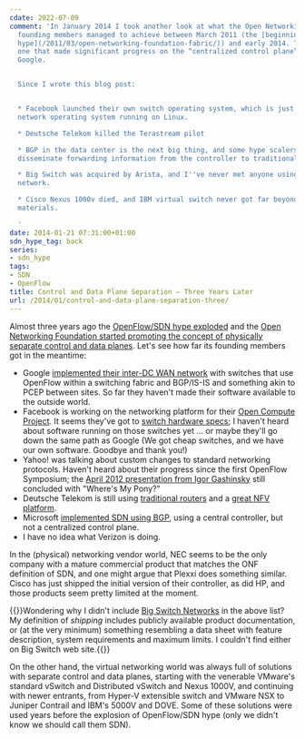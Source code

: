 ```yaml
---
cdate: 2022-07-09
comment: 'In January 2014 I took another look at what the Open Networking Foundation
  founding members managed to achieve between March 2011 (the [beginning of OpenFlow/SDN
  hype](/2011/03/open-networking-foundation-fabric/)) and early 2014. The only
  one that made significant progress on the “centralized control plane” front was
  Google.


  Since I wrote this blog post:


  * Facebook launched their own switch operating system, which is just another classical
  network operating system running on Linux.

  * Deutsche Telekom killed the Terastream pilot

  * BGP in the data center is the next big thing, and some hype scalers use it to
  disseminate forwarding information from the controller to traditional BGP routers.

  * Big Switch was acquired by Arista, and I''ve never met anyone using it in a production
  network.

  * Cisco Nexus 1000v died, and IBM virtual switch never got far beyond marketing
  materials.

  '
date: 2014-01-21 07:31:00+01:00
sdn_hype_tag: back
series:
- sdn_hype
tags:
- SDN
- OpenFlow
title: Control and Data Plane Separation – Three Years Later
url: /2014/01/control-and-data-plane-separation-three/
---
```

Almost three years ago the [OpenFlow/SDN hype exploded](/2011/03/open-networking-foundation-fabric/) and the [Open Networking Foundation started promoting the concept of physically separate control and data planes](/2014/01/what-exactly-is-sdn-and-does-it-make/). Let's see how far its founding members got in the meantime:
<!--more-->
-   Google [implemented their inter-DC WAN network](/2012/05/openflow-google-brilliant-but-not/) with switches that use OpenFlow within a switching fabric and BGP/IS-IS and something akin to PCEP between sites. So far they haven\'t made their software available to the outside world.
-   Facebook is working on the networking platform for their [Open Compute Project](http://www.opencompute.org/projects/networking/). It seems they've got to [switch hardware specs](http://www.opencompute.org/assets/Uploads/Open-Compute-Project-BRCM-Open-1-0-Leaf-Spine-Switch-Specification-110813-2smallpdf.com.pdf); I haven't heard about software running on those switches yet ... or maybe they'll go down the same path as Google (We got cheap switches, and we have our own software. Goodbye and thank you!)
-   Yahoo! was talking about custom changes to standard networking protocols. Haven't heard about their progress since the first OpenFlow Symposium; the [April 2012 presentation from Igor Gashinsky](http://www.opennetsummit.org/archives/apr12/1030%20Tuesday%20Igor%20Gashinsky.pdf) still concluded with "Where's My Pony?"
-   Deutsche Telekom is still using [traditional routers](/2013/11/deutsche-telekom-terastream-designed/) and a [great NFV platform](/2013/11/terastream-part-2-lightweight-4over6/).
-   Microsoft [implemented SDN using BGP](/2013/10/exception-routing-with-bgp-sdn-done/), using a central controller, but not a centralized control plane.
-   I have no idea what Verizon is doing.

In the (physical) networking vendor world, NEC seems to be the only company with a mature commercial product that matches the ONF definition of SDN, and one might argue that Plexxi does something similar. Cisco has just shipped the initial version of their controller, as did HP, and those products seem pretty limited at the moment.

{{<note>}}Wondering why I didn't include [Big Switch Networks](http://www.bigswitch.com) in the above list? My definition of *shipping* includes publicly available product documentation, or (at the very minimum) something resembling a data sheet with feature description, system requirements and maximum limits. I couldn't find either on Big Switch web site.{{</note>}}

On the other hand, the virtual networking world was always full of solutions with separate control and data planes, starting with the venerable VMware\'s standard vSwitch and Distributed vSwitch and Nexus 1000V, and continuing with newer entrants, from Hyper-V extensible switch and VMware NSX to Juniper Contrail and IBM's 5000V and DOVE. Some of these solutions were used years before the explosion of OpenFlow/SDN hype (only we didn't know we should call them SDN).

